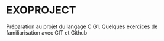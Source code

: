 # EXOPROJECT
Préparation au projet du langage C G1. Quelques exercices de familiarisation avec GIT et Github
